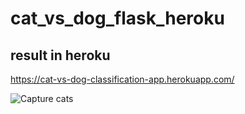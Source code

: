 # cat_vs_dog_flask_heroku

## result in heroku
https://cat-vs-dog-classification-app.herokuapp.com/

![Capture cats](https://user-images.githubusercontent.com/48962405/144779012-b9d675da-5ce9-41f0-9d78-19f51f652292.PNG)
